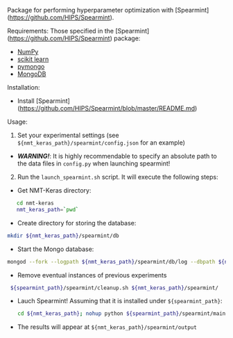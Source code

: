 Package for performing hyperparameter optimization with [Spearmint] (https://github.com/HIPS/Spearmint).

Requirements:  Those specified in the [Spearmint] (https://github.com/HIPS/Spearmint) package:

* [NumPy](http://www.numpy.org/)
* [scikit learn](http://scikit-learn.org/stable/index.html)
* [pymongo](https://api.mongodb.org/python/current)
* [MongoDB](https://www.mongodb.org)

Installation: 

* Install [Spearmint] (https://github.com/HIPS/Spearmint/blob/master/README.md)

Usage:

 1) Set your experimental settings (see `${nmt_keras_path}/spearmint/config.json` for an example)

 * **_WARNING!_**: It is highly recommendable to specify an absolute path to the data files in `config.py` when launching spearmint!

 2) Run the `launch_spearmint.sh` script. It will execute the following steps:

 * Get NMT-Keras directory:
 
 ```bash
    cd nmt-keras
    nmt_keras_path=`pwd`
 ```
  
 * Create directory for storing the database:
 
 ```bash
 mkdir ${nmt_keras_path}/spearmint/db
 ```
 
 * Start the Mongo database:
 
 ```bash
 mongod --fork --logpath ${nmt_keras_path}/spearmint/db/log --dbpath ${nmt_keras_path}/spearmint/db
 ```
 
  * Remove eventual instances of previous experiments
  
 ```bash
  ${spearmint_path}/spearmint/cleanup.sh ${nmt_keras_path}/spearmint/
 ```
 
 * Lauch Spearmint! Assuming that it is installed under `${spearmint_path}`:
 
    ```bash
    cd ${nmt_keras_path}; nohup python ${spearmint_path}/spearmint/main.py ${dest_dir} --config=${nmt_keras_path}/meta-optimizers/spearmint/config.json >> ${dest_dir}/logs/out.log 2> ${dest_dir}/logs/out.err &
    ```
    
 * The results will appear at `${nmt_keras_path}/spearmint/output` 
 
 